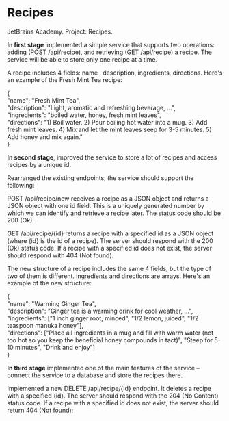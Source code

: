 # Recipes

JetBrains Academy. Project: Recipes.

<b>In first stage</b> implemented a simple service that supports two operations: adding (POST /api/recipe),
and retrieving (GET /api/recipe) a recipe. The service will be able to store only one recipe at a time.

A recipe includes 4 fields: name , description, ingredients, directions. Here's an example of the Fresh Mint Tea recipe:

{</br>
"name": "Fresh Mint Tea",</br>
"description": "Light, aromatic and refreshing beverage, ...",</br>
"ingredients": "boiled water, honey, fresh mint leaves",</br>
"directions": "1) Boil water. 2) Pour boiling hot water into a mug. 3) Add fresh mint leaves. 4) Mix and let the mint
leaves seep for 3-5 minutes. 5) Add honey and mix again."</br>
}

<b>In second stage</b>, improved the service to store a lot of recipes and access recipes by a unique id.

Rearranged the existing endpoints; the service should support the following:

POST /api/recipe/new receives a recipe as a JSON object and returns a JSON object with one id field. This is a uniquely generated number by which we can identify and retrieve a recipe later. The status code should be 200 (Ok).

GET /api/recipe/{id} returns a recipe with a specified id as a JSON object (where {id} is the id of a recipe). The server should respond with the 200 (Ok) status code. If a recipe with a specified id does not exist, the server should respond with 404 (Not found).

The new structure of a recipe includes the same 4 fields, but the type of two of them is different. ingredients and directions are arrays. Here's an example of the new structure:

{</br>
"name": "Warming Ginger Tea",</br>
"description": "Ginger tea is a warming drink for cool weather, ...",</br>
"ingredients": ["1 inch ginger root, minced", "1/2 lemon, juiced", "1/2 teaspoon manuka honey"],</br>
"directions": ["Place all ingredients in a mug and fill with warm water (not too hot so you keep the beneficial honey compounds in tact)", "Steep for 5-10 minutes", "Drink and enjoy"]</br>
}

<b>In third stage</b> implemented one of the main features of the service – connect the service to a database and store 
the recipes there.

Implemented a new DELETE /api/recipe/{id} endpoint. It deletes a recipe with a specified {id}. The server should respond
with the 204 (No Content) status code. If a recipe with a specified id does not exist, the server should return 404 (Not found);